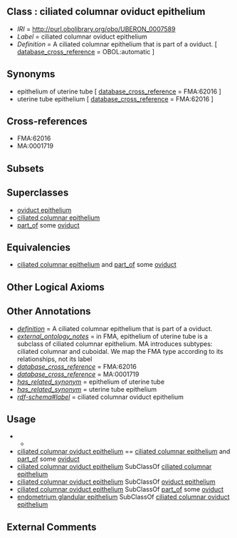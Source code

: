 
## Class : ciliated columnar oviduct epithelium

 * *IRI* = http://purl.obolibrary.org/obo/UBERON_0007589
 * *Label* = ciliated columnar oviduct epithelium
 * *Definition* = A ciliated columnar epithelium that is part of a oviduct. [ [database_cross_reference](../../ef/oboInOwl#hasDbXref.md) = OBOL:automatic ]

## Synonyms

 * epithelium of uterine tube [ [database_cross_reference](../../ef/oboInOwl#hasDbXref.md) = FMA:62016 ]
 * uterine tube epithelium [ [database_cross_reference](../../ef/oboInOwl#hasDbXref.md) = FMA:62016 ]

## Cross-references

 * FMA:62016
 * MA:0001719

## Subsets


## Superclasses

 * [oviduct epithelium](../../UBERON/04/UBERON_0004804.md)
 * [ciliated columnar epithelium](../../UBERON/92/UBERON_0007592.md)
 * [part_of](../../BFO/50/BFO_0000050.md) some [oviduct](../../UBERON/93/UBERON_0000993.md)

## Equivalencies

 * [ciliated columnar epithelium](../../UBERON/92/UBERON_0007592.md) and [part_of](../../BFO/50/BFO_0000050.md) some [oviduct](../../UBERON/93/UBERON_0000993.md)

## Other Logical Axioms


## Other Annotations

 * *[definition](../../IAO/15/IAO_0000115.md)* = A ciliated columnar epithelium that is part of a oviduct.
 * *[external_ontology_notes](../../UBPROP/12/UBPROP_0000012.md)* = in FMA, epithelium of uterine tube is a subclass of ciliated columnar epithelium. MA introduces subtypes: ciliated columnar and cuboidal. We map the FMA type according to its relationships, not its label
 * *[database_cross_reference](../../ef/oboInOwl#hasDbXref.md)* = FMA:62016
 * *[database_cross_reference](../../ef/oboInOwl#hasDbXref.md)* = MA:0001719
 * *[has_related_synonym](../../ym/oboInOwl#hasRelatedSynonym.md)* = epithelium of uterine tube
 * *[has_related_synonym](../../ym/oboInOwl#hasRelatedSynonym.md)* = uterine tube epithelium
 * *[rdf-schema#label](../../el/rdf-schema#label.md)* = ciliated columnar oviduct epithelium

## Usage

 * -
 * [ciliated columnar oviduct epithelium](../../UBERON/89/UBERON_0007589.md) == [ciliated columnar epithelium](../../UBERON/92/UBERON_0007592.md) and [part_of](../../BFO/50/BFO_0000050.md) some [oviduct](../../UBERON/93/UBERON_0000993.md)
 * [ciliated columnar oviduct epithelium](../../UBERON/89/UBERON_0007589.md) SubClassOf [ciliated columnar epithelium](../../UBERON/92/UBERON_0007592.md)
 * [ciliated columnar oviduct epithelium](../../UBERON/89/UBERON_0007589.md) SubClassOf [oviduct epithelium](../../UBERON/04/UBERON_0004804.md)
 * [ciliated columnar oviduct epithelium](../../UBERON/89/UBERON_0007589.md) SubClassOf [part_of](../../BFO/50/BFO_0000050.md) some [oviduct](../../UBERON/93/UBERON_0000993.md)
 * [endometrium glandular epithelium](../../UBERON/76/UBERON_0012276.md) SubClassOf [ciliated columnar oviduct epithelium](../../UBERON/89/UBERON_0007589.md)

## External Comments

